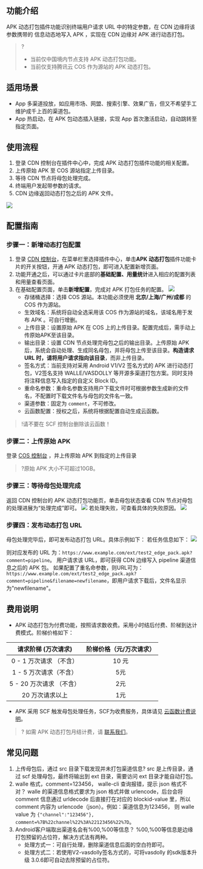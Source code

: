 ## 功能介绍

APK 动态打包插件功能识别终端用户请求 URL 中的特定参数，在 CDN 边缘将该参数携带的	信息动态地写入 APK ，实现在 CDN 边缘对 APK 进行动态打包。

> ? 
>+ 当前仅中国境内节点支持 APK 动态打包功能。
>+ 当前仅支持腾讯云 COS 作为源站的 APK 动态打包。
## 适用场景

- App 多渠道投放，如应用市场、网盟、搜索引擎、效果广告，但又不希望手工维护成千上百的渠道包。
- App 热启动，在 APK 包动态插入链接，实现 App 首次激活启动，自动跳转至指定页面。

## 使用流程

1. 登录 CDN 控制台在插件中心中，完成 APK 动态打包插件功能的相关配置。
2. 上传原始 APK 至 COS 源站指定上传目录。
3. 等待 CDN 节点将母包处理完成。
4. 终端用户发起带参数的请求。
5. CDN 边缘返回动态打包之后的 APK 文件。

![](https://main.qcloudimg.com/raw/a954c54bcc94403ad6bfd788bf1c1a48.png)

## 配置指南

### 步骤一：新增动态打包配置

1. 登录 [CDN 控制台](https://console.cloud.tencent.com/cdn)，在菜单栏里选择插件中心，单击**APK 动态打包**插件功能卡片的开关按钮，开通 APK 动态打包，即可进入配置新增页面。
2. 功能开通之后，可以通过卡片底部的**基础配置、用量统计**进入相应的配置列表和用量查看页面。
3. 在基础配置页面，单击**新增配置**，完成对 APK 打包任务的配置。
![](https://qcloudimg.tencent-cloud.cn/raw/f6be79a8d49641662c6afbf0baf78d05.png)
	- 存储桶选择：选择 COS 源站。本功能必须使用 **北京/上海/广州/成都** 的 COS 作为源站。
	- 生效域名：系统将自动全选采用该 COS 作为源站的域名，该域名用于发布 APK 。可自行增删。
	- 上传目录：设置原始 APK 在 COS 上的上传目录。配置完成后，需手动上传原始APK至该目录。
	- 输出目录：设置 CDN 节点处理完母包之后的输出目录。上传原始 APK 后，系统会自动处理、生成同名母包，并将母包上传至该目录。**构造请求 URL 时，请将用户请求指向该目录**，而非上传目录。
	- 签名方式：当前支持对采用 Android V1/V2 签名方式的 APK 进行动态打包，V2签名支持 WALLE/VASDOLLY 等开源多渠道打包方案。同时支持将注释信息写入指定的自定义 Block ID。
	- 重命名参数：重命名参数支持用户下载文件时可根据参数生成新的文件名，不配置时下载文件名与母包的文件名一致。
	- 渠道参数：固定为 `comment`，不可修改。
	- 云函数配置：授权之后，系统将根据配置自动生成云函数。

> !请不要在 SCF 控制台删除该云函数！

### 步骤二：上传原始 APK

登录 [COS 控制台](https://console.cloud.tencent.com/cos5) ，并上传原始 APK 到指定的上传目录

> ?原始 APK 大小不可超过10GB。

### 步骤三：等待母包处理完成

返回 CDN 控制台的 APK 动态打包功能页，单击母包状态查看 CDN 节点对母包的处理进展为“处理完成”即可。
![](https://qcloudimg.tencent-cloud.cn/raw/d8b783efd03769a178e267e3061402de.png)
若处理失败，可查看具体的失败原因。
![](https://qcloudimg.tencent-cloud.cn/raw/62617c12f5c7f70af7c1343c952fb19c.png)

### 步骤四：发布动态打包 URL

母包处理完毕后，即可发布动态打包 URL。具体示例如下：
若任务信息如下：
![](https://qcloudimg.tencent-cloud.cn/raw/5cada38d0f146bbecb5f036ae4a3b7f7.png)

则对应发布的 URL 为：`https://www.example.com/ext/test2_edge_pack.apk?comment=pipeline`。
用户请求该 URL，即可获得 CDN 边缘写入 pipeline 渠道信息之后的 APK 包。
如果配置了重名命参数，则URL可为：`https://www.example.com/ext/test2_edge_pack.apk?comment=pipeline&filename=newfilename`，即用户请求下载后，文件名显示为"newfilename"。


## 费用说明

- APK 动态打包为付费功能，按照请求数收费。采用小时结后付费、阶梯到达计费模式。阶梯价格如下：

|   请求阶梯 (万次请求)    | 阶梯价格（元/万次请求） |
| :----------------------: | :---------------------: |
| 0 - 1 万次请求 （不含）  |          10 元          |
|  1 - 5 万次请求（不含）  |           5元           |
| 5 - 20 万次请求 （不含） |           2元           |
|      20 万次请求以上      |           1元           |

- APK 采用 SCF 触发母包处理任务，SCF为收费服务，具体请见 [云函数计费说明](https://cloud.tencent.com/document/product/583/17299)。

>? 如需 APK 动态打包月结计费，请 [联系我们](https://cloud.tencent.com/online-service?from=doc_228)。


## 常见问题

1. 上传母包后，通过 src 目录下载发现并未打包渠道信息?
src 是上传目录，通过 scf 处理母包，最终将输出到 ext 目录，需要访问 ext 目录才能自动打包。
2. walle 格式，comment=123456， walle-cli 查询报错，提示 json 格式不对？
walle 的渠道信息格式要求为 json 格式并做 urlencode，后台会将 comment 信息通过 urldecode 后直接打在对应的 blockid-value 里，所以 comment 内容为 urlencode（json）。例如：渠道信息为123456， 则 walle value 为 `{"channel":"123456"}, comment=%7B%22channel%22%3A%22123456%22%7D`。
3. Android客户端取出渠道名会有%00,%00等信息？
%00,%00等信息是边缘打包预留的占位符，解决方式法有两种。
	- 处理方式一：可自行处理，删除渠道信息后面的空白符即可。
	- 处理方式二：若使用V2-vasdolly签名方式的，可将vasdolly 的sdk版本升级 3.0.6即可自动去除预留的占位符。
